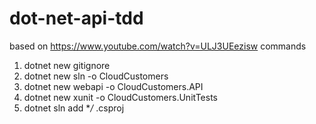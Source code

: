 # dot-net-api-tdd
based on https://www.youtube.com/watch?v=ULJ3UEezisw
commands
1. dotnet new gitignore
2. dotnet new sln -o CloudCustomers
3. dotnet new webapi -o CloudCustomers.API
4. dotnet new xunit -o CloudCustomers.UnitTests
5. dotnet sln add **/* .csproj
